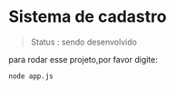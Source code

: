<h1>Sistema de cadastro </h1>

>Status : sendo desenvolvido

para rodar esse projeto,por favor digite:

```
node app.js

```
